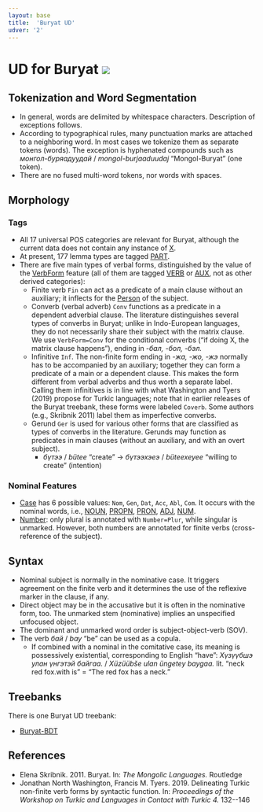 ```yaml
---
layout: base
title:  'Buryat UD'
udver: '2'
---
```


# UD for Buryat <span class="flagspan"><img class="flag" src="../../flags/svg/RU-BU.svg" /></span>

## Tokenization and Word Segmentation

* In general, words are delimited by whitespace characters. Description of exceptions follows.
* According to typographical rules, many punctuation marks are attached to a neighboring word.
  In most cases we tokenize them as separate tokens (words). The exception is
  hyphenated compounds such as _монгол-буряадуудай_ / _mongol-burjaaduudaj_ “Mongol-Buryat” (one token).
* There are no fused multi-word tokens, nor words with spaces.

## Morphology

### Tags

* All 17 universal POS categories are relevant for Buryat, although the current data does not contain any instance of [X]().
* At present, 177 lemma types are tagged [PART]().
* There are five main types of verbal forms, distinguished by the value of the [VerbForm]() feature
  (all of them are tagged [VERB]() or [AUX](), not as other derived categories):
  * Finite verb `Fin` can act as a predicate of a main clause without an auxiliary; it inflects for the [Person]() of the subject.
  * Converb (verbal adverb) `Conv` functions as a predicate in a dependent adverbial clause.
    The literature distinguishes several types of converbs in Buryat; unlike in Indo-European languages,
    they do not necessarily share their subject with the matrix clause.
    We use `VerbForm=Conv` for the conditional converbs (“if doing X, the matrix clause happens”), ending in _-бал, -бол, -бэл._
  * Infinitive `Inf`. The non-finite form ending in _-жа, -жо, -жэ_ normally has to be accompanied by an auxiliary; together
    they can form a predicate of a main or a dependent clause. This makes the form different from verbal adverbs and thus worth
    a separate label. Calling them infinitives is in line with what Washington and Tyers (2019) propose for Turkic languages;
    note that in earlier releases of the Buryat treebank, these forms were labeled `Coverb`.
    Some authors (e.g., Skribnik 2011) label them as imperfective converbs.
  * Gerund `Ger` is used for various other forms that are classified as types of converbs in the literature.
    Gerunds may function as predicates in main clauses (without an auxiliary, and with an overt subject).
    * _бүтээ_ / _bütee_ “create” → _бүтээхэеэ_ / _büteexeyee_ “willing to create” (intention)

### Nominal Features

* [Case]() has 6 possible values: `Nom`, `Gen`, `Dat`, `Acc`, `Abl`, `Com`.
  It occurs with the nominal words, i.e., [NOUN](), [PROPN](), [PRON](), [ADJ](), [NUM]().
* [Number](): only plural is annotated with `Number=Plur`, while singular is unmarked.
  However, both numbers are annotated for finite verbs (cross-reference of the subject).

## Syntax

* Nominal subject is normally in the nominative case. It triggers agreement on the finite verb and
  it determines the use of the reflexive marker in the clause, if any.
* Direct object may be in the accusative but it is often in the nominative form, too.
  The unmarked stem (nominative) implies an unspecified unfocused object.
* The dominant and unmarked word order is subject-object-verb (SOV).
* The verb _бай_ / _bay_ “be” can be used as a copula.
  * If combined with a nominal in the comitative case, its meaning is possessively existential,
    corresponding to English “have”: _Хүзүүбшэ улан үнгэтэй байгаа._ / _Xüzüübše ulan üngetey baygaa._
    lit. “neck red fox.with is” = “The red fox has a neck.”

## Treebanks

There is one Buryat UD treebank:

  * [Buryat-BDT](../treebanks/bxr_bdt/index.html)

## References

* Elena Skribnik. 2011. Buryat. In: _The Mongolic Languages._ Routledge
* Jonathan North Washington, Francis M. Tyers. 2019. Delineating Turkic non-finite verb forms by syntactic function. In: _Proceedings of the Workshop on Turkic and Languages in Contact with Turkic 4._ 132--146
